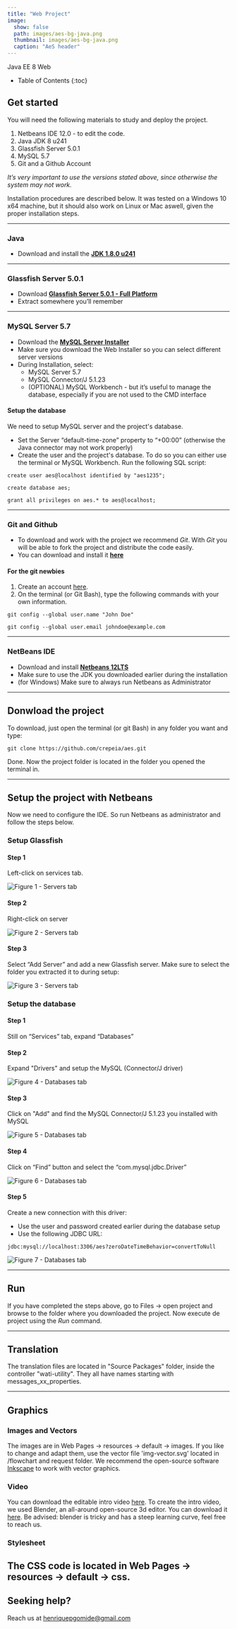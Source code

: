 ```yaml
---
title: "Web Project"
image: 
  show: false
  path: images/aes-bg-java.png
  thumbnail: images/aes-bg-java.png
  caption: "AeS header"
---
```


Java EE 8 Web

* Table of Contents
{:toc}


## Get started

You will need the following materials to study and deploy the project.

1. Netbeans IDE 12.0 - to edit the code.
2. Java JDK 8 u241
3. Glassfish Server 5.0.1
4. MySQL 5.7
5. Git and a Github Account

*It’s very important to use the versions stated above, since otherwise the system may not work.*

Installation procedures are described below. It was tested on a Windows 10 x64 machine, but it should also work on Linux or Mac aswell, given the proper installation steps.


---

### Java

- Download and install the [**JDK 1.8.0 u241**](https://www.oracle.com/java/technologies/javase/javase8u211-later-archive-downloads.htm)

---

### Glassfish Server 5.0.1 

- Download [**Glassfish Server 5.0.1 - Full Platform**](https://javaee.github.io/glassfish/download)
- Extract somewhere you’ll remember

---

### MySQL Server 5.7

- Download the [**MySQL Server Installer**](https://dev.mysql.com/downloads/windows/installer/8.0.html)
- Make sure you download the Web Installer so you can select different server versions
- During Installation, select:
  - MySQL Server 5.7
  - MySQL Connector/J 5.1.23
  - (OPTIONAL) MySQL Workbench - but it’s useful to manage the database, especially if you are not used to the CMD interface

#### Setup the database

We need to setup MySQL server and the project's database.
- Set the Server “default-time-zone” property to “+00:00” (otherwise the Java connector may not work properly)
- Create the user and the project's database. To do so you can either use the terminal or MySQL Workbench. Run the following SQL script:

```
create user aes@localhost identified by "aes1235";
```

```
create database aes;
```

```
grant all privileges on aes.* to aes@localhost;
```

---

### Git and Github

- To download and work with the project we recommend *Git*. With *Git* you will be able to fork the project and distribute the code easily. 
- You can download and install it [**here**](https://git-scm.com/downloads)


#### For the git newbies
1. Create an account [here](https://www.github.com/join).
2. On the terminal (or Git Bash), type the following commands with your own information.

```
git config --global user.name "John Doe"
```

```
git config --global user.email johndoe@example.com
```

---

### NetBeans IDE

- Download and install [**Netbeans 12LTS**](https://netbeans.apache.org/download/index.html)
- Make sure to use the JDK you downloaded earlier during the installation
- (for Windows) Make sure to always run Netbeans as Administrator

---

## Donwload the project

To download, just open the terminal (or git Bash) in any folder you want and type:

```
git clone https://github.com/crepeia/aes.git
```

Done. Now the project folder is located in the folder you opened the terminal in.

---

## Setup the project with Netbeans
Now we need to configure the IDE. So run Netbeans as administrator and follow the steps below.

### Setup Glassfish


#### Step 1
Left-click on services tab.

![Figure 1 - Servers tab](../images/fig1.png)

#### Step 2
Right-click on server

![Figure 2 - Servers tab](../images/fig2.png)

#### Step 3
Select “Add Server” and add a new Glassfish server.
Make sure to select the folder you extracted it to during setup:

![Figure 3 - Servers tab](../images/fig3.png)

### Setup the database
#### Step 1
Still on “Services” tab, expand “Databases”

#### Step 2
Expand "Drivers" and setup the MySQL (Connector/J driver)

![Figure 4 - Databases tab](../images/fig1.png)

#### Step 3
Click on "Add" and find the MySQL Connector/J 5.1.23 you installed with MySQL

![Figure 5 - Databases tab](../images/fig2.png)

#### Step 4
Click on “Find” button and select the “com.mysql.jdbc.Driver”

![Figure 6 - Databases tab](../images/fig3.png)


#### Step 5
Create a new connection with this driver:
- Use the user and password created earlier during the database setup
- Use the following JDBC URL:

```
jdbc:mysql://localhost:3306/aes?zeroDateTimeBehavior=convertToNull
```

![Figure 7 - Databases tab](../images/fig3.png)

---


## Run

If you have completed the steps above, go to Files -> open project and browse to the folder where you downloaded the project. Now execute de project using the *Run* command.

---

## Translation

The translation files are located in "Source Packages" folder, inside the controller "wati-utility". They all have names starting with messages_xx_properties.

---


## Graphics

### Images and Vectors
The images are in Web Pages -> resources -> default -> images. If you like to change and adapt them, use the vector file 'img-vector.svg' located in /flowchart and request folder. We recommend the open-source software [Inkscape](http://www.inkscape.org/en/) to work with vector graphics.

### Video
You can download the editable intro video [here](http://www.blendswap.com/blends/view/71482). To create the intro video, we used Blender, an all-around open-source 3d editor. You can download it [here](http://www.blender.org/). Be advised: blender is tricky and has a steep learning curve, feel free to reach us.

### Stylesheet
The CSS code is located in Web Pages -> resources -> default -> css.
---

## Seeking help?

Reach us at henriquepgomide@gmail.com
